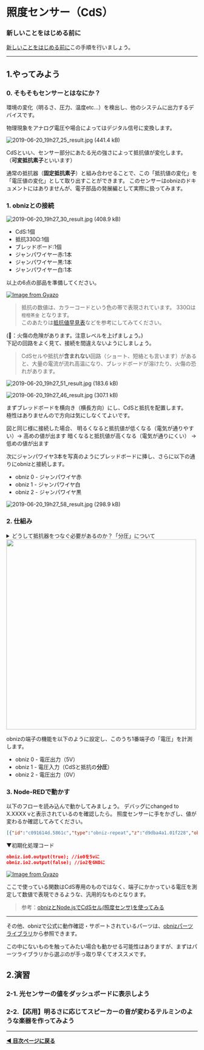 # 照度センサー（CdS）

### **新しいことをはじめる前に**  


[新しいことをはじめる前に](../before-start.md)この手順を行いましょう。


---

## 1.やってみよう

### 0. そもそもセンサーとはなにか？

環境の変化（明るさ、圧力、温度etc...）を検出し、他のシステムに出力するデバイスです。

物理現象をアナログ電圧や場合によってはデジタル信号に変換します。



![2019-06-20_19h27_25_result.jpg (441.4 kB)](https://img.esa.io/uploads/production/attachments/3062/2019/06/20/8131/07ce0f24-6b93-47ed-b668-9153aae9769d.jpg)

CdSといい、センサー部分にあたる光の強さによって抵抗値が変化します。  
（**可変抵抗素子**といいます）

通常の抵抗器（**固定抵抗素子**）と組み合わせることで、この「抵抗値の変化」を「電圧値の変化」として取り出すことができます。
このセンサーはobnizのドキュメントにはありませんが、電子部品の発展編として実際に扱ってみます。



### 1. obnizとの接続

![2019-06-20_19h27_30_result.jpg (408.9 kB)](https://img.esa.io/uploads/production/attachments/3062/2019/06/20/8131/909d0f27-cd78-4386-9c6a-913114b1ae4b.jpg)

- CdS:1個
- 抵抗330Ω:1個
- ブレッドボード:1個
- ジャンパワイヤー赤:1本
- ジャンパワイヤー黒:1本
- ジャンパワイヤー白:1本

以上の6点の部品を準備してください。

[![Image from Gyazo](https://i.gyazo.com/aea0f2684723de82e05699203291fb76.png)](https://gyazo.com/aea0f2684723de82e05699203291fb76)

> 抵抗の数値は、カラーコードという色の帯で表現されています。
> 330Ωは `橙橙茶金` となります。  
> このあたりは[抵抗値早見表](http://part.freelab.jp/s_regi_list.html)などを参考にしてみてください。

(🚨：火傷の危険があります。注意レベルを上げましょう。)  
下記の回路をよく見て、接続を間違えないようにしましょう。

> CdSセルや抵抗が**含まれない**回路（ショート、短絡とも言います）があると、大量の電流が流れ高温になり、ブレッドボードが溶けたり、火傷の恐れがあります。

![2019-06-20_19h27_51_result.jpg (183.6 kB)](https://img.esa.io/uploads/production/attachments/3062/2019/06/20/8131/71cb5fbc-3f61-47e3-aaef-9da67ccc290e.jpg)

![2019-06-20_19h27_46_result.jpg (307.1 kB)](https://img.esa.io/uploads/production/attachments/3062/2019/06/20/8131/cbd3510a-9c8f-47eb-84c8-b99edb9c8336.jpg)

まずブレッドボードを横向き（横長方向）にし、CdSと抵抗を配置します。  
極性はありませんので方向は気にしなくてよいです。


図と同じ様に接続した場合、
明るくなると抵抗値が低くなる（電気が通りやすい）→ 高めの値が出ます
暗くなると抵抗値が高くなる（電気が通りにくい） → 低めの値が出ます


次にジャンパワイヤ3本を写真のようにブレッドボードに挿し、さらに以下の通りにobnizと接続します。

- obniz 0 - ジャンパワイヤ赤
- obniz 1 - ジャンパワイヤ白
- obniz 2 - ジャンパワイヤ黒

![2019-06-20_19h27_58_result.jpg (298.9 kB)](https://img.esa.io/uploads/production/attachments/3062/2019/06/20/8131/1b53f227-13cb-4f93-86bc-26d7673c834c.jpg)

### 2. 仕組み

<details>
<summary>どうして抵抗器をつなぐ必要があるのか？「分圧」について</summary>

電圧は高い方から低い方に流れます。

<a href="https://gyazo.com/9ec44fded0ed5822427b5d0c64302a38"><img src="https://i.gyazo.com/9ec44fded0ed5822427b5d0c64302a38.png" alt="Image from Gyazo" width="293"/></a>

同じ抵抗値の抵抗が2つついていると、真ん中の電圧は2.5Vとなります。

<a href="https://gyazo.com/e9b1457f4b341e49e4306c74ce1a7e19"><img src="https://i.gyazo.com/e9b1457f4b341e49e4306c74ce1a7e19.png" alt="Image from Gyazo" width="318"/></a>

抵抗値が異なる抵抗が2つあると、抵抗値の比率に応じた電圧の値となります。

これを分圧といいます。

適切な抵抗値の抵抗器を接続することで、CdSセルから明るさに応じた値を取得することができるようになります。


抵抗器をつけずにCdSセルをつなげると、値は0Vになってしまいます。つまり、明るさの値を取ることができません。

<a href="https://gyazo.com/2038b85f0a568a856cfff95634a0b710"><img src="https://i.gyazo.com/2038b85f0a568a856cfff95634a0b710.png" alt="Image from Gyazo" width="310"/></a>

</details>

<img src="https://i.gyazo.com/d8f564c5f77f0608a31384faae4f9781.jpg" width="500">

obnizの端子の機能を以下のように設定し、このうち1番端子の「電圧」を計測します。

- obniz 0 - 電圧出力（5V）
- obniz 1 - 電圧入力（CdSと抵抗の**分圧**）
- obniz 2 - 電圧出力（0V）

### 3. Node-REDで動かす

以下のフローを読み込んで動かしてみましょう。
デバッグにchanged to X.XXXX vと表示されているのを確認したら。
照度センサーに手をかざし、値が変わるか確認してみてください。

```json
[{"id":"c091614d.5861c","type":"obniz-repeat","z":"d9dba4a1.01f228","obniz":"","name":"","interval":"100","code":"var voltage = await obniz.ad1.getWait();\n\nobniz.display.print(voltage)\nmsg.payload = `changed to ${voltage} v`;\n\nreturn msg;","x":230,"y":240,"wires":[["d7cb4a9f.3a6168"]]},{"id":"d7cb4a9f.3a6168","type":"debug","z":"d9dba4a1.01f228","name":"","active":true,"tosidebar":true,"console":false,"tostatus":false,"complete":"false","statusVal":"","statusType":"auto","x":450,"y":240,"wires":[]}]
```

▼初期化処理コード
```json
obniz.io0.output(true); //io0を5vに
obniz.io2.output(false); //io2をGNDに
```
[![Image from Gyazo](https://i.gyazo.com/bd601bf2e7ad760a85064af9dc6ced4f.gif)](https://gyazo.com/bd601bf2e7ad760a85064af9dc6ced4f)

ここで使っている関数はCdS専用のものではなく、端子にかかっている電圧を測定して数値で表現できるような、汎用的なものとなります。  


> 参考：[obnizとNode.jsでCdSセル(照度センサ)を使ってみる](https://zenn.dev/protoout/articles/01-obniz-nodejs-cds)

---

その他、obnizで公式に動作確認・サポートされているパーツは、[obnizパーツライブラリ](https://docs.obniz.com/ja/sdk/parts)から参照できます。

この中にないものを触ってみたい場合も動かせる可能性はありますが、まずはパーツライブラリから選ぶのが手っ取り早くてオススメです。

## 2.演習

### 2-1. 光センサーの値をダッシュボードに表示しよう


### 2-2.【応用】明るさに応じてスピーカーの音が変わるテルミンのような楽器を作ってみよう



---

**[◀ 目次ページに戻る](../readme.md)**